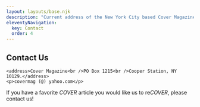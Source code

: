 ```yaml
---
layout: layouts/base.njk
description: "Current address of the New York City based Cover Magazine published by Jeffrey Cyphers Wright for 13 years until 2000."
eleventyNavigation:
  key: Contact
  order: 4
---
```

<article class="article"><h1>Contact Us</h1>


    <address>Cover Magazine<br />PO Box 1215<br />Cooper Station, NY 10129.</address>
    <p>covermag (@) yahoo.com</p>

  <p>If you have a favorite <em>COVER</em> article you would like us to re<em>COVER</em>, please contact us!

</article>